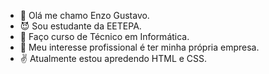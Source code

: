- 👤 Olá me chamo Enzo Gustavo.
- 😈 Sou estudante da EETEPA.
- 😬 Faço curso de Técnico em Informática.
- 🤑 Meu interesse profissional é ter minha própria empresa.
- ✌️ Atualmente estou apredendo HTML e CSS.
